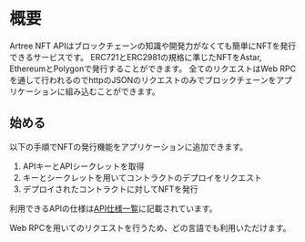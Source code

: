 # 概要

Artree NFT APIはブロックチェーンの知識や開発力がなくても簡単にNFTを発行できるサービスです。
ERC721とERC2981の規格に準じたNFTをAstar, EthereumとPolygonで発行することができます。
全てのリクエストはWeb RPCを通して行われるのでhttpのJSONのリクエストのみでブロックチェーンをアプリケーションに組み込むことができます。

## 始める

以下の手順でNFTの発行機能をアプリケーションに追加できます。

1. APIキーとAPIシークレットを取得
2. キーとシークレットを用いてコントラクトのデプロイをリクエスト
3. デプロイされたコントラクトに対してNFTを発行

利用できるAPIの仕様は[API仕様一覧](./2_specification.md)に記載されています。

Web RPCを用いてのリクエストを行うため、どの言語でも利用いただけます。
